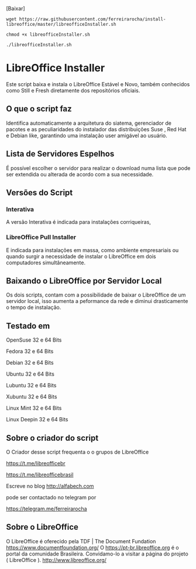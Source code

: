 [Baixar]

`wget https://raw.githubusercontent.com/ferreirarocha/install-libreoffice/master/libreofficeInstaller.sh`

`chmod +x libreofficeInstaller.sh`

`./libreofficeInstaller.sh`

# LibreOffice Installer

Este script baixa e instala o LibreOffice Estável e Novo, também conhecidos como Still e Fresh diretamente dos repositórios oficiais.

## O que o script faz
Identifica automaticamente a arquitetura do siatema, gerenciador de pacotes e as peculiaridades do instalador das distribuições Suse , Red Hat e Debian like, garantindo uma instalação user amigável ao usuário.


## Lista de Servidores Espelhos
É possível escolher o servidor para  realizar o download numa lista que pode ser extendida ou alterada de acordo com a sua necessidade.



## Versões do Script
### Interativa
A versão Interativa é indicada para instalações corriqueiras,

### LibreOffice Pull Installer 
E indicada para instalações em massa, como ambiente empresariais ou quando surgir a necessidade de instalar  o LibreOffice em dois computadores simultâneamente.


## Baixando o LibreOffice por Servidor Local
Os dois scripts, contam com a possibilidade de baixar o LibreOffice de um servidor local, isso aumenta a peformance da rede e diminui drasticamente o tempo de instalação. 



## Testado em
OpenSuse      32 e 64 Bits

Fedora        32 e 64 Bits

Debian        32 e 64 Bits

Ubuntu        32 e 64 Bits

Lubuntu       32 e 64 Bits 

Xubuntu       32 e 64 Bits

Linux Mint     32 e 64 Bits

Linux Deepin  32 e 64 Bits


## Sobre o criador do script
O Criador desse script frequenta o o grupos de LibreOffice

https://t.me/libreofficebr

https://t.me/libreofficebrasil

Escreve no blog http://alfabech.com

pode ser contactado no telegram por  

https://telegram.me/ferreirarocha

## Sobre o LibreOffice
O LibreOffice  é oferecido pela TDF | The Document Fundation
https://www.documentfoundation.org/
O https://pt-br.libreoffice.org é o portal da comunidade Brasileira.
Convidamo-lo a visitar a  página do projeto ( LibreOffice ).
http://www.libreoffice.org/ 
